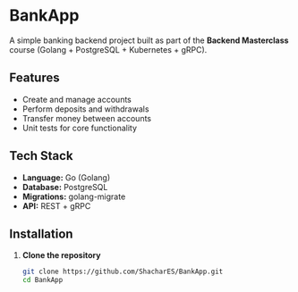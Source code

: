 # BankApp

A simple banking backend project built as part of the **Backend Masterclass** course (Golang + PostgreSQL + Kubernetes + gRPC).  

## Features
- Create and manage accounts  
- Perform deposits and withdrawals  
- Transfer money between accounts  
- Unit tests for core functionality  

## Tech Stack
- **Language:** Go (Golang)  
- **Database:** PostgreSQL  
- **Migrations:** golang-migrate  
- **API:** REST + gRPC  

## Installation

1. **Clone the repository**
   ```bash
   git clone https://github.com/ShacharES/BankApp.git
   cd BankApp
   